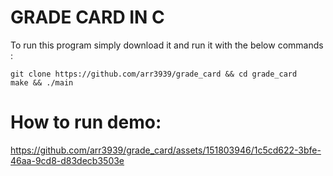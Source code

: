 # GRADE CARD IN C

To run this program simply download it and run it with the below commands :
```
git clone https://github.com/arr3939/grade_card && cd grade_card
make && ./main
```
# How to run demo:
https://github.com/arr3939/grade_card/assets/151803946/1c5cd622-3bfe-46aa-9cd8-d83decb3503e
